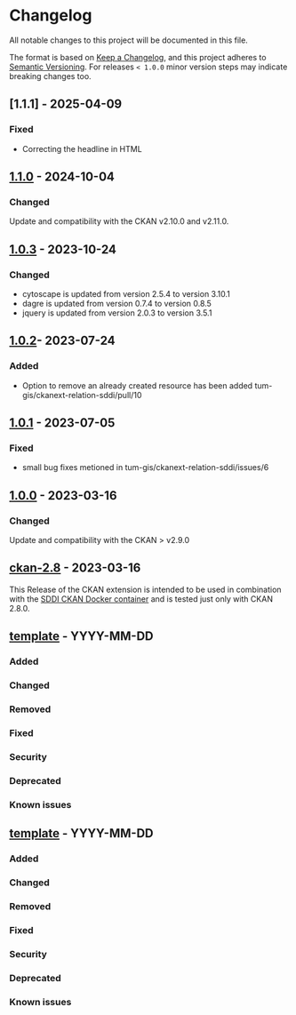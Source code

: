 # Changelog

All notable changes to this project will be documented in this file.

The format is based on [Keep a Changelog](https://keepachangelog.com/en/1.0.0/),
and this project adheres to [Semantic Versioning](https://semver.org/spec/v2.0.0.html).
For releases `< 1.0.0` minor version steps may indicate breaking changes too.
## [1.1.1] - 2025-04-09
### Fixed
- Correcting the headline in HTML

## [1.1.0] - 2024-10-04
### Changed
Update and compatibility with the CKAN v2.10.0 and v2.11.0.

## [1.0.3] - 2023-10-24
### Changed
- cytoscape is updated from version 2.5.4 to version 3.10.1
- dagre is updated from version 0.7.4 to version 0.8.5
- jquery is updated from version 2.0.3 to version 3.5.1

## [1.0.2]- 2023-07-24
### Added
- Option to remove an already created resource has been added tum-gis/ckanext-relation-sddi/pull/10

## [1.0.1] - 2023-07-05
### Fixed
- small bug fixes metioned in tum-gis/ckanext-relation-sddi/issues/6

## [1.0.0] - 2023-03-16
### Changed
Update and compatibility with the CKAN > v2.9.0


## [ckan-2.8](https://github.com/tum-gis/ckanext-relation-sddi/releases/tag/ckan-2.8) - 2023-03-16

This Release of the CKAN extension is intended to be used in combination with the [SDDI CKAN Docker container](https://github.com/tum-gis/SDDI-CKAN-Docker) and is tested just only with CKAN 2.8.0.

## [template] - YYYY-MM-DD

### Added

### Changed

### Removed

### Fixed

### Security

### Deprecated

### Known issues

## [template] - YYYY-MM-DD

### Added

### Changed

### Removed

### Fixed

### Security

### Deprecated

### Known issues

[Unreleased]: https://github.com/tum-gis/ckanext-relation-sddi/compare/0.0.3...HEAD
[1.1.0]: https://github.com/tum-gis/ckanext-relation-sddi/compare/1.1.0...1.1.1
[1.1.0]: https://github.com/tum-gis/ckanext-relation-sddi/compare/1.0.3...1.1.0
[1.0.3]: https://github.com/tum-gis/ckanext-relation-sddi/compare/1.0.2...1.0.3
[1.0.2]: https://github.com/tum-gis/ckanext-relation-sddi/compare/1.0.1...1.0.2
[1.0.1]: https://github.com/tum-gis/ckanext-relation-sddi/compare/1.0.0...1.0.1
[1.0.0]: https://github.com/tum-gis/ckanext-relation-sddi/compare/0.0.5...1.0.0
[0.0.5]: https://github.com/tum-gis/ckanext-relation-sddi/compare/0.0.4...0.0.5
[0.0.4]: https://github.com/tum-gis/ckanext-relation-sddi/compare/0.0.3...0.0.4
[0.0.3]: https://github.com/tum-gis/ckanext-relation-sddi/compare/0.0.2...0.0.3
[0.0.2]: https://github.com/tum-gis/ckanext-relation-sddi/compare/0.0.1...0.0.2
[0.0.1]: https://github.com/tum-gis/ckanext-relation-sddireleases/tag/0.0.1
[template]: https://keepachangelog.com/en/1.0.0/
